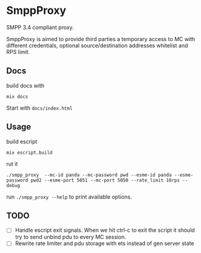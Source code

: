 # SmppProxy

SMPP 3.4 compliant proxy.

SmppProxy is aimed to provide third parties a temporary access to MC with different credentials,
optional source/destination addresses whitelist and RPS limit.

## Docs

build docs with

    mix docs

Start with `docs/index.html`

## Usage

build escript

    mix escript.build

rut it

    ./smpp_proxy  --mc-id panda --mc-password pwd --esme-id panda --esme-password pwd2 --esme-port 5051 --mc-port 5050 --rate_limit 10rps --debug

run `./smpp_proxy --help` to print available options.

## TODO

- [ ] Handle escript exit signals. When we hit ctrl-c to exit the script it should try to send unbind pdu to every MC session.
- [ ] Rewrite rate limiter and pdu storage with ets instead of gen server state